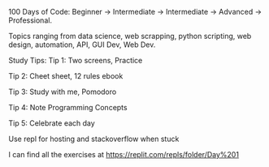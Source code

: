 100 Days of Code:
Beginner -> Intermediate -> Intermediate -> Advanced -> Professional.

Topics ranging from data science, web scrapping, python scripting, web design, automation, API, GUI Dev, Web Dev.


Study Tips:
Tip 1:
Two screens, Practice

Tip 2:
Cheet sheet, 12 rules ebook

Tip 3:
Study with me, Pomodoro

Tip 4:
Note Programming Concepts

Tip 5:
Celebrate each day


Use repl for hosting and stackoverflow when stuck 

I can find all the exercises at 
https://replit.com/repls/folder/Day%201



